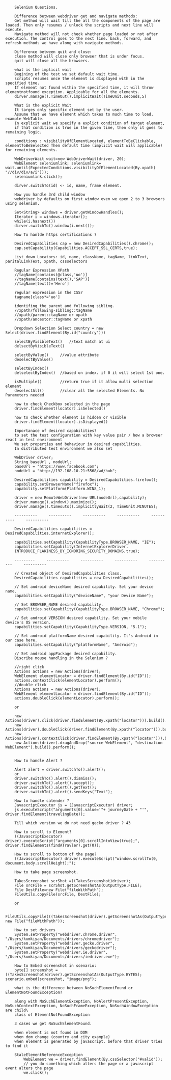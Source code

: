         Selenium Questions.

        Difference between webdriver get and navigate methods:
        Get method will wait till the all the components of the page are loaded. Then only resumes / unlock the scripts and next line will execute.
        Navigate method will not check whether page loaded or not after execution. The control goes to the next line. back, forward, and refresh methods we have along with navigate methods.

        Difference between quit and close:
        close method will close only browser that is under focus.
        quit will close all the browsers.

        what is the implicit wait
        Begining of the test we set default wait time.
        scripts resumes once the element is displayed with in the specified time.
        If element not found within the specified time, it will throw elementnotfound exception. Applicable for all the elements.
        dirver.manage().TimeOut().implicitWait(TimeUnit.seconds,5)

        What is the explicit Wait
        It targes only specific element set by the user.
        Assume that we have element which takes to much time to load. example WebTable.
        In explicit wait we specify a explict condition of target element,
        if that condition is true in the given time, then only it goes to remaining logic.

        conditions : visibilityOfElementLocated, elementToBeClickable, elementToBeSelected Then default time (implicit wait will applicable) for remaining elements.

        WebDriverWait wait=new WebDriverWait(driver, 20);
        WebElement seleniumlink; seleniumlink= wait.until(ExpectedConditions.visibilityOfElementLocated(By.xpath( "//div/div/a/i")));
        seleniumlink.click();

        dirver.switchTo(id) <- id, name, frame element.

        How you handle 3rd child window
        webdriver by defaults on first window even we open 2 to 3 browsers using selenium.

        Set<String> windows = driver.getWindowHandles();
        Iterator i = windows.iterator();
        while(i.hasnext())
        dirver.switchTo().window(i.next());

        How To hanlde https certifications ?

        DesiredCapabilities cap = new DesiredCapabilities().chrome();
        cap.setCapability(Capabilities.ACCEPT_SSL_CERTS,true);

        List down Locators: id, name, className, tagName, linkText, paritalLinkText, xpath, cssselectors

        Regular Expression XPath
        //tagName[contains(@class,'uo')]
        //tagName[contains(text(),'SAP')]
        //tagName[text()='Hero']

        regular expression in the CSS?
        tagname[class*='uo']

        identifing the parent and following sibling.
        //xpath/following-sibling::tagName
        //xpath/parent::tagName or xpath
        //xpath/ancestor::tagName or xpath

        Dropdown Selection Select country = new Select(driver.findElement(By.id("country")))

        selectByVisibleText()   //text match at ui
        delsectByVisibleText()

        selectByValue()		//value attribute
        deselectByValue()

        selectByIndex()
        delselectByIndex()  //based on index. if 0 it will select 1st one.

        isMultiple() 		//return true if it allow multi selection element
        deselectAll()		//clear all the selected Elements. No Parameters needed

        how to check Checkbox selected in the page
        driver.findElement(locator).isSelected()

        how to check whether element is hidden or visible
        driver.findElement(locator).isDisplayed()

        Importanace of desired capabilities?
        to set the test configuration with key value pair / how a browser react in test environment
        We set properties and behaviour in desired capabilities.
        In distributed test environment we also set

        WebDriver driver;
        String baseUrl , nodeUrl;
        baseUrl = "https://www.facebook.com";
        nodeUrl = "http://192.168.10.21:5568/wd/hub";

        DesiredCapabilities capability = DesiredCapabilities.firefox();
        capability.setBrowserName("firefox");
        capability.setPlatform(Platform.WIN8_1);

        driver = new RemoteWebDriver(new URL(nodeUrl),capability);
        driver.manage().window().maximize();
        driver.manage().timeouts().implicitlyWait(2, TimeUnit.MINUTES);

        ----------     ----------     ----------     ----------     ----------     ----------

        DesiredCapabilities capabilities = DesiredCapabilities.internetExplorer();

        capabilities.setCapability(CapabilityType.BROWSER_NAME, "IE");
        capabilities.setCapability(InternetExplorerDriver.
        INTRODUCE_FLAKINESS_BY_IGNORING_SECURITY_DOMAINS,true);

        ---------     ----------     ----------     ----------     ----------     ----------

        // Created object of DesiredCapabilities class.
        DesiredCapabilities capabilities = new DesiredCapabilities();

        // Set android deviceName desired capability. Set your device name.
        capabilities.setCapability("deviceName", "your Device Name");

        // Set BROWSER_NAME desired capability.
        capabilities.setCapability(CapabilityType.BROWSER_NAME, "Chrome");

        // Set android VERSION desired capability. Set your mobile device's OS version.
        capabilities.setCapability(CapabilityType.VERSION, "5.1");

        // Set android platformName desired capability. It's Android in our case here.
        capabilities.setCapability("platformName", "Android");

        // Set android appPackage desired capability.
        Discribe mouse handling in the Selenium ?

        //right click
        Actions actions = new Actions(driver);
        WebElement elementLocator = driver.findElement(By.id("ID"));
        actions.contextClick(elementLocator).perform();
        //double click
        Actions actions = new Actions(driver);
        WebElement elementLocator = driver.findElement(By.id("ID"));
        actions.doubleClick(elementLocator).perform();

        or

        new Actions(driver).click(driver.findElement(By.xpath("locator"))).build().perform();
        new Actions(driver).doubleClick(driver.findElement(By.xpath("locator"))).build().perform();
        new Actions(driver).contextClick(driver.findElement(By.xpath("locator"))).build().perform();
        new Actions(driver).dragAndDrop("source WebElement", "destination WebElement").build().perform();


        How to handle Alert ?

        Alert alert = driver.switchTo().alert();
        or
        driver.switchTo().alert().dismiss();
        driver.switchTo().alert().accept();
        driver.switchTo().alert().getText();
        driver.switchTo().alert().sendKeys("Text");

        How to handle calender ?
        JavascriptExecutor js = (JavascriptExecutor) driver;
        js.executeScript("arguments[0].value='"+ journeyDate + "'", driver.findElement(travelingDate));

        Till which version we do not need gecko driver ? 43

        How to scroll to Element?
        ((JavascriptExecutor) driver).executeScript("arguments[0].scrollIntoView(true);", driver.findElements(findATravler).get(0));

        How to scroll to bottom of the page?
        ((JavascriptExecutor) driver).executeScript("window.scrollTo(0, document.body.scrollHeight);");

        How to take page screenshot.

        TakesScreenshot scrShot =((TakesScreenshot)driver);
        File srcFile = scrShot.getScreenshotAs(OutputType.FILE);
        File DestFile=new File("fileWithPath");
        FileUtils.copyFile(srcFile, DestFile);

        or

        FileUtils.copyFile(((TakesScreenshot)driver).getScreenshotAs(OutputType.FILE), new File("fileWithPath"));

        How to set drivers
        System.setProperty("webdriver.chrome.driver", "/Users/kumkiyan/Documents/drivers/chromedriver");
        System.setProperty("webdriver.gecko.driver", "/Users/kumkiyan/Documents/drivers/geckodriver");
        System.setProperty("webdriver.ie.driver", "/Users/kumkiyan/Documents/drivers/iedriver.exe");

        How to Embed screenshot in scenario:
        byte[] screenshot = ((TakesScreenshot)driver).getScreenshotAs(OutputType.BYTES); scenario.embed(screenshot, "image/png");

        what is the difference between NoSuchElementFound or ElementNotFoundException?

        along with NoSuchElementException, NoAlertPresentException, NoSuchContextException, NoSuchFrameException, NoSuchWindowException are child\
        class of ElementNotFoundException

        3 cases we get NoSuchElementFound.

        when element is not found in DOM
        when dom change (country and city example)
        when element is generated by javascript. before that driver tries to find it

        StaleElementReferenceException
            WebElement we = driver.findElement(By.cssSelector("#valid"));
            // you do something which alters the page or a javascript event alters the page
            we.click();
